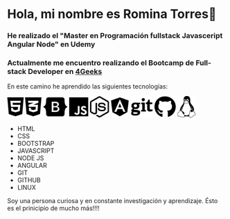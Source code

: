 # Hola, mi nombre es Romina Torres👋

### He realizado el "Master en Programación fullstack Javasceript Angular Node" en Udemy

### Actualmente me encuentro realizando el Bootcamp de Full-stack Developer en [4Geeks](https://4geeks.com)

En este camino he aprendido las siguientes tecnologías:
 
<img src="html5 .svg" height=50 />       <img src="css3-alt.svg" height=50 />       <img src="bootstrap.svg" height=50 />       <img src="js.svg" height=50 />        <img src="node-js.svg" height=50 />   <img src="angular.svg" height=50 />        <img src="git.svg" height=50 />        <img src="github.svg" height=50 />      <img src="linux.svg" height=50 />
- HTML 
- CSS 
- BOOTSTRAP
- JAVASCRIPT
- NODE JS
- ANGULAR
- GIT
- GITHUB
- LINUX

Soy una persona curiosa y en constante investigación y aprendizaje. Ésto es el prinicipio de mucho más!!!!
